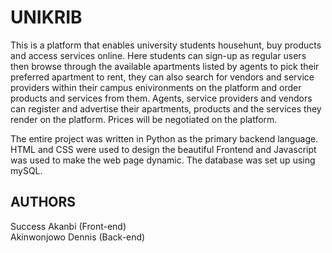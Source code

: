 # UNIKRIB

This is a platform that enables university students househunt, buy products and access services online. Here students can sign-up as regular users then browse through the available apartments listed by agents to pick their preferred apartment to rent, they can also search for vendors and service providers within their campus enivironments on the platform and order products and services from them. Agents, service providers and vendors can register and advertise their apartments, products and the services they render on the platform. Prices will be negotiated on the platform.

The entire project was written in Python as the primary backend language. HTML and CSS were used to design the beautiful Frontend and Javascript was used to make the web page dynamic. The database was set up using mySQL.

## AUTHORS
Success Akanbi (Front-end)</br>
Akinwonjowo Dennis (Back-end)
